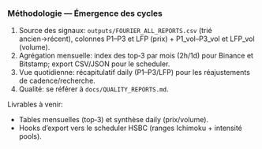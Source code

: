 ### Méthodologie — Émergence des cycles

1) Source des signaux: `outputs/FOURIER_ALL_REPORTS.csv` (trié ancien→récent), colonnes P1–P3 et LFP (prix) + P1_vol–P3_vol et LFP_vol (volume).
2) Agrégation mensuelle: index des top‑3 par mois (2h/1d) pour Binance et Bitstamp; export CSV/JSON pour le scheduler.
3) Vue quotidienne: récapitulatif daily (P1–P3/LFP) pour les réajustements de cadence/recherche.
4) Qualité: se référer à `docs/QUALITY_REPORTS.md`.

Livrables à venir:
- Tables mensuelles (top‑3) et synthèse daily (prix/volume).
- Hooks d’export vers le scheduler HSBC (ranges Ichimoku + intensité pools).


